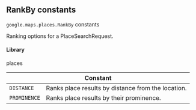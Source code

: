 <h2 id="RankBy"> RankBy constants </h2><p>
<code><span itemprop="path">google.maps.places</span>.<span itemprop="name">RankBy</span></code>
constants
</p><p>Ranking options for a PlaceSearchRequest.</p><h4>Library</h4><p>places</p><div class="devsite-table-wrapper"><table class="constants responsive" summary="RankBy constants">
<thead>
<tr><th colspan="2">Constant</th>
</tr></thead>
<tbody>
<tr>
<td><code><span>DISTANCE</span></code></td>
<td>Ranks place results by distance from the location.</td>
</tr>
<tr>
<td><code><span>PROMINENCE</span></code></td>
<td>Ranks place results by their prominence.</td>
</tr>
</tbody>
</table></div>